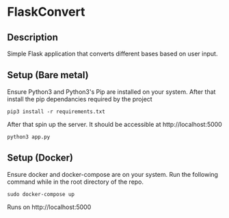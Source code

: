 # FlaskConvert

## Description

Simple Flask application that converts different bases based on user input.

## Setup (Bare metal)

Ensure Python3 and Python3's Pip are installed on your system. After that install the pip dependancies required by the project

`pip3 install -r requirements.txt`

After that spin up the server. It should be accessible at http://localhost:5000

`python3 app.py`

## Setup (Docker)

Ensure docker and docker-compose are on your system. Run the following command while in the root directory of the repo.

`sudo docker-compose up`

Runs on http://localhost:5000

